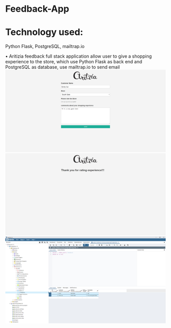 # Feedback-App 
# Technology used:
Python Flask, PostgreSQL, mailtrap.io

•	Aritizia feedback full stack application allow user to give a shopping experience to the store, which use Python Flask as back end and PostgreSQL as database, use mailtrap.io to send email
![alt text](https://github.com/xiaohua2003/Feedback-App/blob/master/form.png)
![alt text](https://github.com/xiaohua2003/Feedback-App/blob/master/thanks.png)
![alt text](https://github.com/xiaohua2003/Feedback-App/blob/master/database%20image.png)
